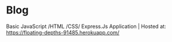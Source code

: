 # Blog
Basic JavaScript /HTML /CSS/ Express.Js  Application | Hosted at: https://floating-depths-91485.herokuapp.com/
